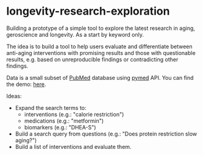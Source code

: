 # longevity-research-exploration
Building a prototype of a simple tool to explore the latest research in aging, geroscience and longevity. As a start by keyword only.

The idea is to build a tool to help users evaluate and differentiate between anti-aging interventions with promising results and those with questionable results, e.g. based on unreproducible findings or contradicting other findings.

Data is a small subset of [PubMed](https://pubmed.ncbi.nlm.nih.gov/) database using [pymed](https://pypi.org/project/pymed/) API. You can find the demo: [here](https://observablehq.com/@markolalovic/exploring-research-papers-about-longevity).


Ideas:

* Expand the search terms to:
    * interventions (e.g.: "calorie restriction")
    * medications (e.g.: "metformin")
    * biomarkers (e.g.: "DHEA-S")
* Build a search query from questions (e.g.: "Does protein restriction slow aging?")
* Build a list of interventions and evaluate them.
